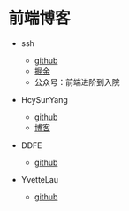 # 前端博客

- ssh
  - [github]( https://github.com/sl1673495/notes/issues)
  - [掘金](https://juejin.cn/user/2330620350708823/posts)
  - 公众号：前端进阶到入院

- HcySunYang
  - [github](https://github.com/HcySunYang)
  - [博客](http://hcysun.me/)

- DDFE
  - [github](https://github.com/DDFE/DDFE-blog/issues)

- YvetteLau
  - [github](https://github.com/YvetteLau/Blog)